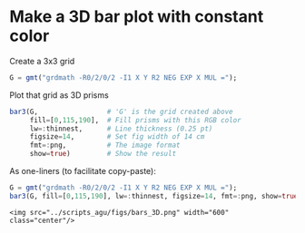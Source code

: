 # Make a 3D bar plot with constant color

Create a 3x3 grid

```julia
G = gmt("grdmath -R0/2/0/2 -I1 X Y R2 NEG EXP X MUL =");
```

Plot that grid as 3D prisms

```julia
bar3(G,                 # 'G' is the grid created above
     fill=[0,115,190],  # Fill prisms with this RGB color
     lw=:thinnest,      # Line thickness (0.25 pt)
     figsize=14,        # Set fig width of 14 cm
     fmt=:png,          # The image format
     show=true)         # Show the result
```

As one-liners (to facilitate copy-paste):

```julia
G = gmt("grdmath -R0/2/0/2 -I1 X Y R2 NEG EXP X MUL =");
bar3(G, fill=[0,115,190], lw=:thinnest, figsize=14, fmt=:png, show=true)
```

```@raw html
<img src="../scripts_agu/figs/bars_3D.png" width="600" class="center"/>
```